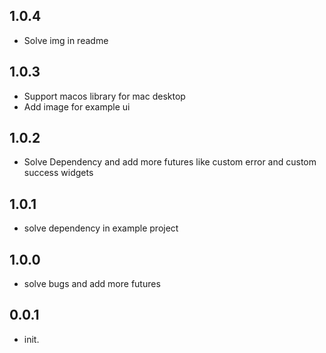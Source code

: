 ##  1.0.4
* Solve img in readme

##  1.0.3
* Support macos library for mac desktop
* Add image for example ui


##  1.0.2
* Solve Dependency and add more futures like custom error and custom success widgets

##  1.0.1
* solve dependency in example project


##  1.0.0
* solve bugs and add more futures

## 0.0.1

* init.
